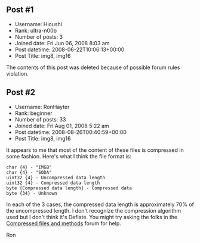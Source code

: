 ## Post #1
- Username: Hioushi
- Rank: ultra-n00b
- Number of posts: 3
- Joined date: Fri Jun 06, 2008 8:03 am
- Post datetime: 2008-06-22T10:06:13+00:00
- Post Title: img8, img16

The contents of this post was deleted because of possible forum rules violation.
## Post #2
- Username: RonHayter
- Rank: beginner
- Number of posts: 33
- Joined date: Fri Aug 01, 2008 5:22 am
- Post datetime: 2008-08-26T00:40:59+00:00
- Post Title: img8, img16

It appears to me that most of the content of these files is compressed in some fashion. Here's what I think the file format is:

```
char {4} - "IMGB"
char {4} - "SODA"
uint32 {4} - Uncompressed data length
uint32 {4} - Compressed data length
byte {Compressed data length} - Compressed data
byte {34} - Unknown
```

In each of the 3 cases, the compressed data length is approximately 70% of the uncompressed length. I don't recognize the compression algorithm used but I don't think it's Deflate. You might try asking the folks in the [Compressed files and methods](http://forum.xentax.com/viewforum.php?f=21) forum for help.

Ron
